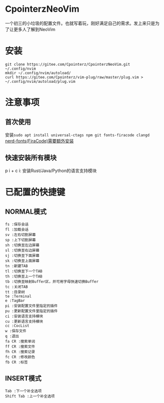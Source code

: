# CpointerzNeoVim

一个初三的小垃圾的配置文件。也就写着玩，刚好满足自己的需求。发上来只是为了让更多人了解到NeoVim  

# 安装  
```
git clone https://gitee.com/Cpointerz/CpointerzNeoVim.git ~/.config/nvim  
mkdir ~/.config/nvim/autoload/  
curl https://gitee.com/Cpointerz/vim-plug/raw/master/plug.vim > ~/.config/nvim/autoload/plug.vim  
```

# 注意事项  

## 首次使用  
安装```sudo apt install universal-ctags npm git fonts-firacode clangd```  
[nerd-fonts(FiraCode)需要额外安装](https://github.com/ryanoasis/nerd-fonts)  

## 快速安装所有模块  
p i + c i: 安装Rust/Java/Python的语言支持模块  

# 已配置的快捷键

## NORMAL模式  
```
fs :保存会话  
fl :加载会话  
sv :左右切割屏幕  
sp :上下切割屏幕  
sh :切换至左边屏幕  
sl :切换至右边屏幕  
sj :切换至下面屏幕  
sk :切换至上面屏幕  
tn :新建TAB  
tl :切换至下一个TAB  
th :切换至上一个TAB 
tb :切换至映射Buffer区，并可用字母快速切换Buffer 
tc :关闭TAB   
tt :目录树
te :Terminal  
e :TagBar  
pi :安装配置文件里指定的插件  
pu :更新配置文件里指定的插件  
ci :安装语言支持模块  
cu :更新语言支持模块  
cc :CocList  
w :保存文件  
q :退出  
fa CR :搜索单词  
ff CR :搜索文件  
fh CR :搜索记录  
fc CR :修改颜色  
fb CR :标签  
```  
## INSERT模式
```  
Tab :下一个补全选项  
Shift Tab :上一个补全选项  
```
